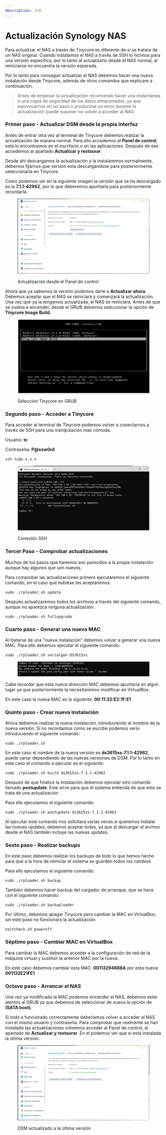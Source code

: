 ```yaml
---
description: JLM
---
```


# Actualización Synology NAS

Para actualizar el NAS a través de Tinycore es diferente de si se tratara de un NAS original. Cuando instalamos el NAS a través de SSH lo hicimos para una versión especifica, por lo tanto al actualizarlo desde el NAS normal, al reiniciarse no encuentra la versión esperada.

Por lo tanto para conseguir actualizar el NAS debemos hacer una nueva instalación desde Tinycore, además de otros comandos que explicare a continuación.

> Antes de empezar la actualización recomiendo hacer una instantánea o una copia de seguridad de los datos almacenados, ya que equivocarnos en un paso o producirse un error durante la actualización puede suponer no volver a acceder al NAS.

### Primer paso - Actualizar DSM desde la propia interfaz

Antes de entrar otra vez al terminal de Tinycore debemos realizar la actualización de manera normal. Para ello accedemos al **Panel de control**, este lo encontramos en el escritorio o en las aplicaciones. Después de eso accedemos al apartado **Actualizar y restaurar**.&#x20;

Desde ahí descargamos la actualización y la instalaremos normalmente, debemos fijarnos que versión esta descargándose para posteriormente seleccionarla en Tinycore.

Como podemos ver en la siguiente imagen la versión que se ha descargado es la **7.1.1-42962**, por lo que deberemos apuntarla para posteriormente recordarla.

<figure><img src="../../../.gitbook/assets/image (10) (1) (2).png" alt=""><figcaption><p>Actualización desde el Panel de control</p></figcaption></figure>

Ahora que ya sabemos la versión podemos darle a **Actualizar ahora**. Debemos aceptar que el NAS se reiniciará y comenzará la actualización. Una vez que ya la tengamos actualizada, el NAS se reiniciara. Antes de que se vuelva a encender, desde el GRUB debemos seleccionar la opción de **Tinycore Image Build.**

<figure><img src="../../../.gitbook/assets/image (1) (1) (1) (1) (2).png" alt=""><figcaption><p>Selección Tinycore en GRUB</p></figcaption></figure>

### Segundo paso - Acceder a Tinycore

Para acceder al terminal de Tinycore podemos volver a conectarnos a través de SSH para una manipulación mas cómoda.

Usuario: **tc**

Contraseña: **P@ssw0rd**

```
ssh tc@x.x.x.x
```

<figure><img src="../../../.gitbook/assets/image (222).png" alt=""><figcaption><p>Conexión SSH</p></figcaption></figure>

### Tercer Paso - Comprobar actualizaciones

Muchos de los pasos que haremos son parecidos a la propia instalación aunque hay algunos que son nuevos.

Para comprobar las actualizaciones primero ejecutaremos el siguiente comando, en el caso que hubiese las aceptaremos:

```
sudo ./rploader.sh update
```

Después actualizaremos todos los archivos a través del siguiente comando, aunque no aparezca ninguna actualización:

```
sudo ./rploader.sh fullupgrade
```

### Cuarto paso - Generar una nueva MAC

Al tratarse de una "nueva instalación" debemos volver a generar una nueva MAC. Para ello debemos ejecutar el siguiente comando:

```
sudo ./rploader.sh serialgen DS3615xs
```

<figure><img src="../../../.gitbook/assets/image (12) (1) (2).png" alt=""><figcaption></figcaption></figure>

Cabe recordar que esta nueva dirección MAC debemos apuntarla en algún lugar ya que posteriormente la necesitaremos modificar en VirtualBox.

En este caso la nueva MAC es la siguiente: **00:11:32:E2:1F:E1**

### Quinto paso - Crear nueva instalación

Ahora debemos realizar la nueva instalación, introduciendo el nombre de la nueva versión. Si no recordamos como se escribe podemos verlo introduciendo el siguiente comando:

```
sudo ./rploader.sh
```

En este caso el nombre de la nueva versión es **ds3615xs-7.1.1-42962**, puede variar dependiendo de las nuevas versiones de DSM. Por lo tanto en este caso el comando a ejecutar es el siguiente:

```
sudo ./rploader.sh build ds3615xs-7.1.1-42962
```

Después de que finalice la instalación debemos ejecutar otro comando llamado **postupdate**. Este sirve para que el sistema entienda de que esto se trata de una actualización.

Para ello ejecutamos el siguiente comando:

```
sudo ./rploader.sh postupdate ds3615xs-7.1.1-42962
```

Al ejecutar este comando nos solicitara varias veces si queremos instalar las nuevas updates, debemos aceptar todas, ya que al descargar el archivo desde el NAS también incluye las nuevas updates.

### Sexto paso - Realizar backups

En este paso debemos realizar los backups de todo lo que hemos hecho para que a la hora de reiniciar el sistema se guarden todos los cambios

Para ello ejecutamos el siguiente comando:

```
sudo ./rploader.sh backup
```

También debemos hacer backup del cargador de arranque, que se hace con el siguiente comando:

```
sudo ./rploader.sh backuploader
```

Por último, debemos apagar Tinycore para cambiar la MAC en VirtualBox, sin este paso no funcionara la actualización:

```
exitcheck.sh poweroff
```

### Séptimo paso - Cambiar MAC en VirtualBox

Para cambiar la MAC debemos acceder a la configuración de red de la máquina virtual y sustituir la anterior MAC por la nueva.

En este caso debemos cambiar esta MAC: **00113294688A** por esta nueva: **001132E21FE1**

### **Octavo paso - Arrancar el NAS**

Una vez ya modificada la MAC podemos encender el NAS, debemos estar atentos al GRUB ya que debemos de seleccionar de nueva la opción de **(SATA boot)**.

Si todo a funcionado correctamente deberíamos volver a acceder al NAS con el mismo usuario y contraseña. Para comprobar que realmente se han instalado las actualizaciones volvemos acceder al Panel de control, al apartado de **Actualizar y restaurar**. En el podemos ver que si está instalada la última versión.

<figure><img src="../../../.gitbook/assets/image (5) (1) (2) (3).png" alt=""><figcaption><p>DSM actualizado a la última versión</p></figcaption></figure>

